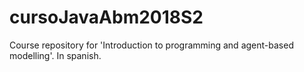 # cursoJavaAbm2018S2
Course repository for 'Introduction to programming and agent-based modelling'. In spanish. 
